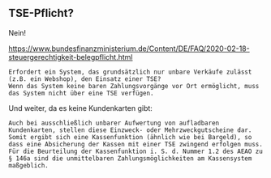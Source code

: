 ## TSE-Pflicht?

Nein! 

https://www.bundesfinanzministerium.de/Content/DE/FAQ/2020-02-18-steuergerechtigkeit-belegpflicht.html
```
Erfordert ein System, das grundsätzlich nur unbare Verkäufe zulässt (z.B. ein Webshop), den Einsatz einer TSE?
Wenn das System keine baren Zahlungsvorgänge vor Ort ermöglicht, muss das System nicht über eine TSE verfügen.
```
Und weiter, da es keine Kundenkarten gibt:
```Ist bei ausschließlicher Benutzung von aufladbaren Kundenkarten z. B. in Kantinen, auch dann eine Absicherung der Kassen mit einer TSE erforderlich, wenn die Aufwertung dieser aufladbaren Kundenkarten ausschließlich mit Debit- oder Kreditkarten oder anderer Form unbar erfolgen kann und auch eine bare Rückzahlung des Kundenguthabens ausgeschlossen ist?
Auch bei ausschließlich unbarer Aufwertung von aufladbaren Kundenkarten, stellen diese Einzweck- oder Mehrzweckgutscheine dar. Somit ergibt sich eine Kassenfunktion (ähnlich wie bei Bargeld), so dass eine Absicherung der Kassen mit einer TSE zwingend erfolgen muss. Für die Beurteilung der Kassenfunktion i. S. d. Nummer 1.2 des AEAO zu § 146a sind die unmittelbaren Zahlungsmöglichkeiten am Kassensystem maßgeblich.
```